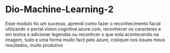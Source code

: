 # Dio-Machine-Learning-2

Esse modulo foi um sucesso, aprendi como fazer o reconhecimento facial utilizando o portal.vision.cognitive.azure.com, reconhecer os caracteres e em textos
e adicionar legendas ou reconhcer o que esta acontecendo na imagem, tudo e uma forma muito facil pelo azure, coloquei nos issues meus resultados, muito produtivo
